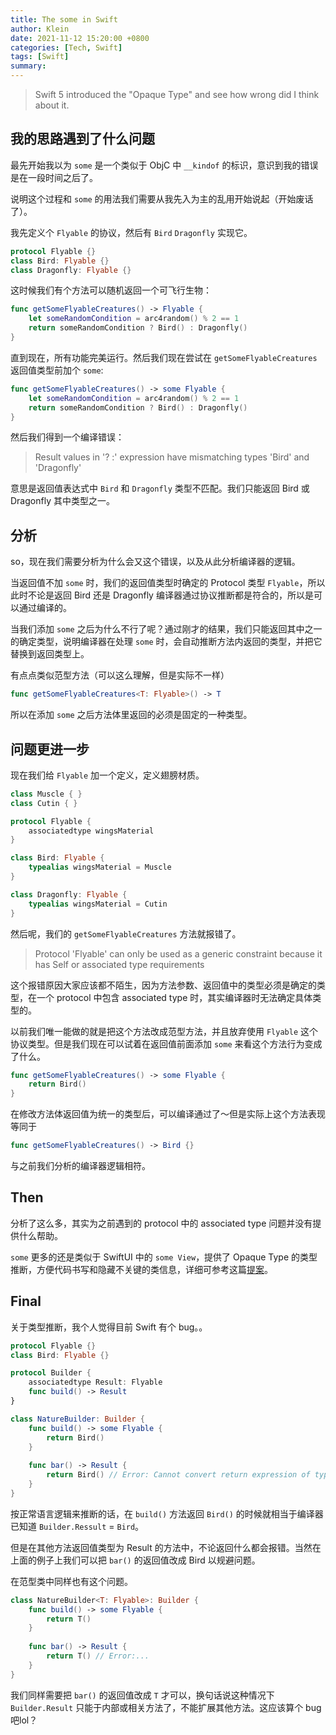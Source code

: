 ```yaml
---
title: The some in Swift
author: Klein
date: 2021-11-12 15:20:00 +0800
categories: [Tech, Swift]
tags: [Swift]
summary: 
---
```


> Swift 5 introduced the "Opaque Type" and see how wrong did I think about it.

## 我的思路遇到了什么问题

最先开始我以为 `some` 是一个类似于 ObjC 中 `__kindof` 的标识，意识到我的错误是在一段时间之后了。

说明这个过程和 `some` 的用法我们需要从我先入为主的乱用开始说起（开始废话了）。

我先定义个 `Flyable` 的协议，然后有 `Bird` `Dragonfly` 实现它。

```swift
protocol Flyable {}
class Bird: Flyable {}
class Dragonfly: Flyable {}
```
这时候我们有个方法可以随机返回一个可飞行生物：
```swift
func getSomeFlyableCreatures() -> Flyable {
    let someRandomCondition = arc4random() % 2 == 1
    return someRandomCondition ? Bird() : Dragonfly()
}
```
直到现在，所有功能完美运行。然后我们现在尝试在 `getSomeFlyableCreatures` 返回值类型前加个 `some`:
```swift
func getSomeFlyableCreatures() -> some Flyable {
    let someRandomCondition = arc4random() % 2 == 1
    return someRandomCondition ? Bird() : Dragonfly()
}
```
然后我们得到一个编译错误：
> Result values in '? :' expression have mismatching types 'Bird' and 'Dragonfly'

意思是返回值表达式中 `Bird` 和 `Dragonfly` 类型不匹配。我们只能返回 Bird 或 Dragonfly 其中类型之一。

## 分析
so，现在我们需要分析为什么会又这个错误，以及从此分析编译器的逻辑。

当返回值不加 `some` 时，我们的返回值类型时确定的 Protocol 类型 `Flyable`，所以此时不论是返回 Bird 还是 Dragonfly 编译器通过协议推断都是符合的，所以是可以通过编译的。

当我们添加 `some` 之后为什么不行了呢？通过刚才的结果，我们只能返回其中之一的确定类型，说明编译器在处理 `some` 时，会自动推断方法内返回的类型，并把它替换到返回类型上。

有点点类似范型方法（可以这么理解，但是实际不一样）
```Swift
func getSomeFlyableCreatures<T: Flyable>() -> T
```
所以在添加 `some` 之后方法体里返回的必须是固定的一种类型。

## 问题更进一步
现在我们给 `Flyable` 加一个定义，定义翅膀材质。
```swift
class Muscle { }
class Cutin { }

protocol Flyable {
    associatedtype wingsMaterial
}

class Bird: Flyable {
    typealias wingsMaterial = Muscle
}

class Dragonfly: Flyable {
    typealias wingsMaterial = Cutin
}
```
然后呢，我们的 `getSomeFlyableCreatures` 方法就报错了。
> Protocol 'Flyable' can only be used as a generic constraint because it has Self or associated type requirements

这个报错原因大家应该都不陌生，因为方法参数、返回值中的类型必须是确定的类型，在一个 protocol 中包含 associated type 时，其实编译器时无法确定具体类型的。

以前我们唯一能做的就是把这个方法改成范型方法，并且放弃使用 `Flyable` 这个协议类型。但是我们现在可以试着在返回值前面添加 `some` 来看这个方法行为变成了什么。

```swift
func getSomeFlyableCreatures() -> some Flyable {
    return Bird()
}
```

在修改方法体返回值为统一的类型后，可以编译通过了～但是实际上这个方法表现等同于
```swift
func getSomeFlyableCreatures() -> Bird {}
```
与之前我们分析的编译器逻辑相符。

## Then
分析了这么多，其实为之前遇到的 protocol 中的 associated type 问题并没有提供什么帮助。

`some` 更多的还是类似于 SwiftUI 中的 `some View`，提供了 Opaque Type 的类型推断，方便代码书写和隐藏不关键的类信息，详细可参考这篇[提案](https://github.com/apple/swift-evolution/blob/main/proposals/0244-opaque-result-types.md)。

## Final
关于类型推断，我个人觉得目前 Swift 有个 bug。。
```Swift
protocol Flyable {}
class Bird: Flyable {}

protocol Builder {
    associatedtype Result: Flyable
    func build() -> Result
}

class NatureBuilder: Builder {
    func build() -> some Flyable {
        return Bird()
    }
    
    func bar() -> Result {
        return Bird() // Error: Cannot convert return expression of type 'Bird' to return type 'some Flyable'
    }
}
```
按正常语言逻辑来推断的话，在 `build()` 方法返回 `Bird()` 的时候就相当于编译器已知道 `Builder.Ressult` = `Bird`。

但是在其他方法返回值类型为 Result 的方法中，不论返回什么都会报错。当然在上面的例子上我们可以把 `bar()` 的返回值改成 Bird 以规避问题。

在范型类中同样也有这个问题。

```Swift
class NatureBuilder<T: Flyable>: Builder {
    func build() -> some Flyable {
        return T()
    }
    
    func bar() -> Result {
        return T() // Error:...
    }
}
```
我们同样需要把 `bar()` 的返回值改成 `T` 才可以，换句话说这种情况下 `Builder.Result` 只能于内部或相关方法了，不能扩展其他方法。这应该算个 bug 吧lol？
